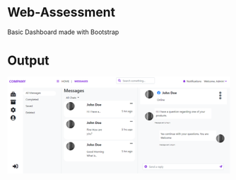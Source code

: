 # Web-Assessment
Basic Dashboard made with Bootstrap
# Output
![Output](https://github.com/Ehteshamali-889/Web-Assessment/blob/main/Output.PNG "Output")

